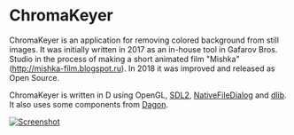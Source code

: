 ChromaKeyer
===========
ChromaKeyer is an application for removing colored background from still images. It was initially written in 2017 as an in-house tool in Gafarov Bros. Studio in the process of making a short animated film "Mishka" (http://mishka-film.blogspot.ru). In 2018 it was improved and released as Open Source.

ChromaKeyer is written in D using OpenGL, [SDL2](https://www.libsdl.org), [NativeFileDialog](https://github.com/mlabbe/nativefiledialog) and [dlib](https://github.com/gecko0307/dlib). It also uses some components from [Dagon](https://github.com/gecko0307/dagon).

[![Screenshot](/screenshot/ck-1.0-thumb.jpg)](/screenshots/ck-1.0.jpg)
